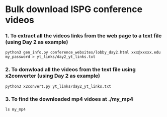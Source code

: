 # Bulk download ISPG conference videos

### 1. To extract all the videos links from the web page to a text file (using Day 2 as example)
```
python3 gen_info.py conference_websites/lobby_day2.html xxx@xxxxx.edu my_password > yt_links/day2_yt_links.txt
```

### 2. To donwload all the videos from the text file using x2converter (using Day 2 as example)
```
python3 x2convert.py yt_links/day2_yt_links.txt
```

### 3. To find the downloaded mp4 vidoes at ./my_mp4
```
ls my_mp4
```
